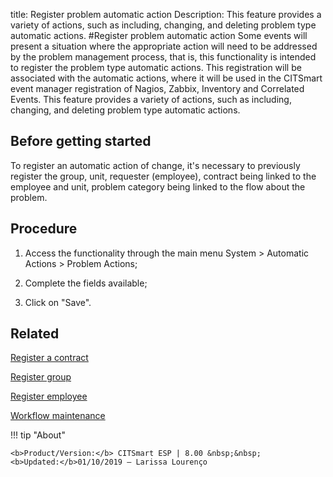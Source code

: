 title: Register problem automatic action
Description: This feature provides a variety of actions, such as including, changing, and deleting problem type automatic actions. 
#Register problem automatic action
Some events will present a situation where the appropriate action will need to be addressed by the problem management process, that is, this functionality is intended to register the problem type automatic actions. This registration will be associated with the automatic actions, where it will be used in the CITSmart event manager registration of Nagios, Zabbix, Inventory and Correlated Events.
This feature provides a variety of actions, such as including, changing, and deleting problem type automatic actions.

Before getting started
--------------------------

To register an automatic action of change, it's necessary to previously register
the group, unit, requester (employee), contract being linked to the employee and
unit, problem category being linked to the flow about the problem.

Procedure
-------------

1.  Access the functionality through the main menu System \> Automatic Actions
    \> Problem Actions;

2.  Complete the fields available;

3.  Click on "Save".

Related
-----------

[Register a contract](/en-us/citsmart-esp-8/additional-features/contract-management/use/register-contract.html)

[Register group](/en-us/citsmart-esp-8/initial-settings/access-settings/user/register-groups.html)

[Register employee](/en-us/citsmart-esp-8/initial-settings/access-settings/user/register-employee.html)

[Workflow maintenance](/en-us/citsmart-esp-8/platform-administration/flow-maintenance/workflow.maintenance.html)

!!! tip "About"

    <b>Product/Version:</b> CITSmart ESP | 8.00 &nbsp;&nbsp;
    <b>Updated:</b>01/10/2019 – Larissa Lourenço

